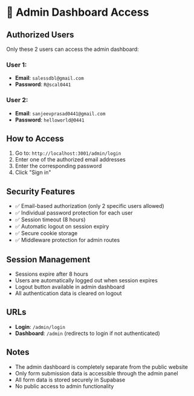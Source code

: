 # 🔐 Admin Dashboard Access

## Authorized Users
Only these 2 users can access the admin dashboard:

### User 1:
- **Email**: `salessdbl@gmail.com`
- **Password**: `R@scal0441`

### User 2:
- **Email**: `sanjeevprasad0441@gmail.com`
- **Password**: `helloworld@0441`

## How to Access
1. Go to: `http://localhost:3001/admin/login`
2. Enter one of the authorized email addresses
3. Enter the corresponding password
4. Click "Sign in"

## Security Features
- ✅ Email-based authorization (only 2 specific users allowed)
- ✅ Individual password protection for each user
- ✅ Session timeout (8 hours)
- ✅ Automatic logout on session expiry
- ✅ Secure cookie storage
- ✅ Middleware protection for admin routes

## Session Management
- Sessions expire after 8 hours
- Users are automatically logged out when session expires
- Logout button available in admin dashboard
- All authentication data is cleared on logout

## URLs
- **Login**: `/admin/login`
- **Dashboard**: `/admin` (redirects to login if not authenticated)

## Notes
- The admin dashboard is completely separate from the public website
- Only form submission data is accessible through the admin panel
- All form data is stored securely in Supabase
- No public access to admin functionality